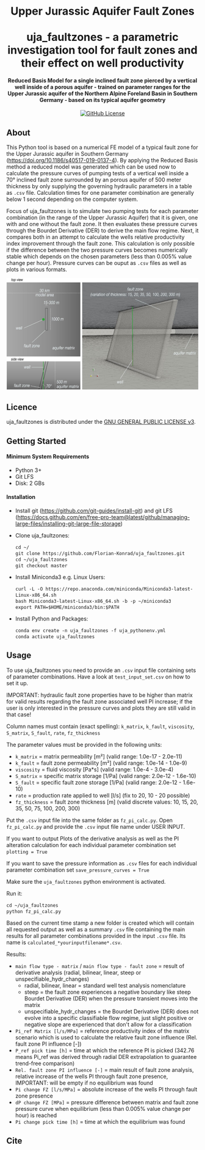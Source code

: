 <h1 align="center">
  Upper Jurassic Aquifer Fault Zones
  <br>
  <br>
  uja_faultzones - a parametric investigation tool for fault zones and their effect on well productivity
  <br>
</h1>

<h4 align="center">Reduced Basis Model for a single inclined fault zone pierced by a vertical well inside of a porous aquifer - trained on parameter ranges for the Upper Jurassic aquifer of the Northern Alpine Foreland Basin in Southern Germany - based on its typical aquifer geometry</h4>

<p align="center">
  <a href="LICENSE">
    <img src="https://img.shields.io/badge/license-GPLv3-blue.svg"
         alt="GitHub License">
  </a>
</p>



## About

This Python tool is based on a numerical FE model of a typical fault zone for the Upper Jurassic aquifer in Southern Germany (https://doi.org/10.1186/s40517-019-0137-4). By applying the Reduced Basis method a reduced model was generated which can be used now to calculate the pressure curves of pumping tests of a vertical well inside a 70° inclined fault zone surrounded by an porous aquifer of 500 meter thickness by only supplying the governing hydraulic parameters in a table as `.csv` file. Calculation times for one parameter combination are generally below 1 second depending on the computer system.

Focus of uja_faultzones is to simulate two pumping tests for each parameter combination (in the range of the Upper Jurassic Aquifer) that it is given, one with and one without the fault zone. It then evaluates these pressure curves through the Bourdet Derivative (DER) to derive the main flow regime. Next, it compares both in an attempt to calculate the wells relative productivity index improvement through the fault zone. This calculation is only possible if the difference between the two pressure curves becomes numerically stable which depends on the chosen parameters (less than 0.005% value change per hour). Pressure curves can be ouput as `.csv` files as well as plots in various formats.

<p align="center">
    <a href="https://github.com/Florian-Konrad/uja_faultzones/"><img src="images/fault_zone_concept.png" alt="fault_zone_concept" width="600"></a>
</p>

## Licence
uja_faultzones is distributed under the [GNU GENERAL PUBLIC LICENSE v3](https://github.com/Florian-Konrad/uja_faultzones/master/LICENSE).


## Getting Started

#### Minimum System Requirements
* Python 3+
* Git LFS
* Disk: 2 GBs

#### Installation
* Install git (https://github.com/git-guides/install-git)
    and git LFS (https://docs.github.com/en/free-pro-team@latest/github/managing-large-files/installing-git-large-file-storage)

* Clone uja_faultzones:

    ```
    cd ~/
    git clone https://github.com/Florian-Konrad/uja_faultzones.git
    cd ~/uja_faultzones
    git checkout master
    ```

* Install Miniconda3 e.g. Linux Users:

    ```
    curl -L -O https://repo.anaconda.com/miniconda/Miniconda3-latest-Linux-x86_64.sh
    bash Miniconda3-latest-Linux-x86_64.sh -b -p ~/miniconda3
    export PATH=$HOME/miniconda3/bin:$PATH
    ```

* Install Python and Packages:

    ```
    conda env create -n uja_faultzones -f uja_pythonenv.yml
    conda activate uja_faultzones
    ```


## Usage

To use uja_faultzones you need to provide an `.csv` input file containing sets of parameter combinations.
Have a look at `test_input_set.csv` on how to set it up.

IMPORTANT: hydraulic fault zone properties have to be higher than matrix for valid results regarding the fault zone associated well PI increase; if the user is only interested in the pressure curves and plots they are still valid in that case!

Column names must contain (exact spelling): `k_matrix`, `k_fault`, `viscosity`, `S_matrix`, `S_fault`, `rate`, `fz_thickness`

The parameter values must be provided in the following units:
* `k_matrix` = matrix permeability [m²] (valid range: 1.0e-17 - 2.0e-11)
* `k_fault` = fault zone permeability [m²] (valid range: 1.0e-14 - 1.0e-9)
* `viscosity` = fluid viscosity [Pa*s] (valid range: 1.0e-4 - 3.0e-4)
* `S_matrix` = specific matrix storage [1/Pa] (valid range: 2.0e-12 - 1.6e-10)
* `S_fault` = specific fault zone storage [1/Pa] (valid range: 2.0e-12 - 1.6e-10)
* `rate` = production rate applied to well [l/s] (fix to 20, 10 - 20 possible)
* `fz_thickness` = fault zone thickness [m] (valid discrete values: 10, 15, 20, 35, 50, 75, 100, 200, 300)

Put the `.csv` input file into the same folder as `fz_pi_calc.py`.
Open `fz_pi_calc.py` and provide the `.csv` input file name under USER INPUT.

If you want to output Plots of the derivative analysis as well as the PI alteration calculation for each individual parameter combination set `plotting = True`

If you want to save the pressure information as `.csv` files for each individual parameter combination set `save_pressure_curves = True`

Make sure the `uja_faultzones` python environment is activated.

Run it:

  ```
  cd ~/uja_faultzones
  python fz_pi_calc.py
  ```

Based on the current time stamp a new folder is created which will contain all requested output as well as a summary `.csv` file containing the main results for all parameter combinations provided in the input `.csv` file. Its name is `calculated_*yourinputfilename*.csv`.

Results:

* `main flow type - matrix` / `main flow type - fault zone` = result of derivative analysis (radial, bilinear, linear, steep or unspecifiable_hydr_changes)
    * radial, bilinear, linear = standard well test analysis nomenclature
    * steep = the fault zone experiences a negative boundary like steep Bourdet Derivative (DER) when the pressure transient moves into the matrix
    * unspecifiable_hydr_changes = the Bourdet Derivative (DER) does not evolve into a specific classifiable flow regime, just slight positive or negative slope are experienced that don't allow for a classification
* `Pi_ref Matrix [l/s/MPa]` = reference productivity index of the matrix scenario which is used to calculate the relative fault zone influence (Rel. fault zone PI influence [-])
* `P_ref pick time [h]` = time at which the reference PI is picked (342.76 means Pi_ref was derived through radial DER extrapolation to guarantee trend-free comparison)
* `Rel. fault zone PI influence [-]` = main result of fault zone analysis, relative increase of the wells PI through fault zone presence, IMPORTANT: will be empty if no equilibrium was found
* `Pi change FZ [l/s/MPa]` = absolute increase of the wells PI through fault zone presence
* `dP change FZ [MPa]` = pressure difference between matrix and fault zone pressure curve when equilibrium (less than 0.005% value change per hour) is reached
* `Pi change pick time [h]` = time at which the equilibrium was found


## Cite
